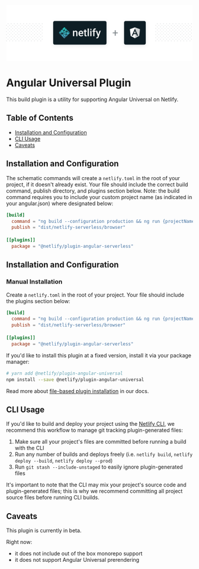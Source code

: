 ![Netlify Build plugin Angular Serverless – Run Angular Universal seamlessly on Netlify](netlify-plugin-angular.png)

# Angular Universal Plugin

This build plugin is a utility for supporting Angular Universal on Netlify.

## Table of Contents

- [Installation and Configuration](#installation-and-configuration)
- [CLI Usage](#cli-usage)
- [Caveats](#caveats)

## Installation and Configuration

The schematic commands will create a `netlify.toml` in the root of your project, if it doesn't already exist. Your file should include the correct build command, publish directory, and plugins section below. Note: the build command requires you to include your custom project name (as indicated in your angular.json) where designated below:

```toml
[build]
  command = "ng build --configuration production && ng run {projectName}:serverless:production"
  publish = "dist/netlify-serverless/browser"

[[plugins]]
  package = "@netlify/plugin-angular-serverless"
```

## Installation and Configuration

### Manual Installation

Create a `netlify.toml` in the root of your project. Your file should include the plugins section below:

```toml
[build]
  command = "ng build --configuration production && ng run {projectName}:serverless:production"
  publish = "dist/netlify-serverless/browser"

[[plugins]]
  package = "@netlify/plugin-angular-serverless"
```

If you'd like to install this plugin at a fixed version, install it via your package manager:

```bash
# yarn add @netlify/plugin-angular-universal
npm install --save @netlify/plugin-angular-universal
```

Read more about [file-based plugin installation](https://docs.netlify.com/configure-builds/build-plugins/#file-based-installation)
in our docs.

## CLI Usage

If you'd like to build and deploy your project using the
[Netlify CLI](https://docs.netlify.com/cli/get-started/), we recommend this
workflow to manage git tracking plugin-generated files:

1. Make sure all your project's files are committed before running a build with
   the CLI
2. Run any number of builds and deploys freely (i.e. `netlify build`,
   `netlify deploy --build`, `netlify deploy --prod`)
3. Run `git stash --include-unstaged` to easily ignore plugin-generated files

It's important to note that the CLI may mix your project's source code and
plugin-generated files; this is why we recommend committing all project source
files before running CLI builds.

## Caveats

This plugin is currently in beta.

Right now:
- it does not include out of the box monorepo support
- it does not support Angular Universal prerendering